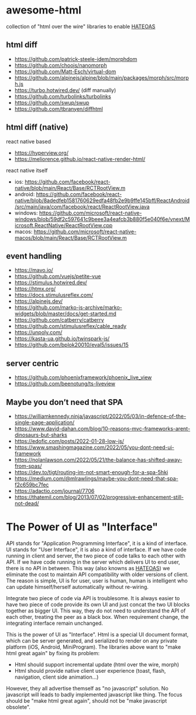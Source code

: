 # awesome-html

collection of "html over the wire" libraries to enable [HATEOAS](https://en.wikipedia.org/wiki/HATEOAS)

## html diff

* https://github.com/patrick-steele-idem/morphdom
* https://github.com/choojs/nanomorph
* https://github.com/Matt-Esch/virtual-dom
* https://github.com/alpinejs/alpine/blob/main/packages/morph/src/morph.js
* https://turbo.hotwired.dev/ (diff manually)
* https://github.com/turbolinks/turbolinks
* https://github.com/swup/swup
* https://github.com/tbranyen/diffhtml

## html diff (native)

react native based

* https://hyperview.org/
* https://meliorence.github.io/react-native-render-html/

react native itself

* ios: https://github.com/facebook/react-native/blob/main/React/Base/RCTRootView.m
* android: https://github.com/facebook/react-native/blob/8adedfeb1581760629edfa48fb2e9b9ffe145bff/ReactAndroid/src/main/java/com/facebook/react/ReactRootView.java
* windows: https://github.com/microsoft/react-native-windows/blob/59df2c597641c9beee3a4eafcb3b880f5e040f6e/vnext/Microsoft.ReactNative/ReactRootView.cpp
* macos: https://github.com/microsoft/react-native-macos/blob/main/React/Base/RCTRootView.m

## event handling

* https://mavo.io/
* https://github.com/vuejs/petite-vue
* https://stimulus.hotwired.dev/
* https://htmx.org/
* https://docs.stimulusreflex.com/
* https://alpinejs.dev/
* https://github.com/marko-js-archive/marko-widgets/blob/master/docs/get-started.md
* https://github.com/catberry/catberry
* https://github.com/stimulusreflex/cable_ready
* https://unpoly.com/
* https://kasta-ua.github.io/twinspark-js/
* https://github.com/bplok20010/eval5/issues/15

## server centric

* https://github.com/phoenixframework/phoenix_live_view
* https://github.com/beenotung/ts-liveview

## Maybe you don’t need that SPA

* https://williamkennedy.ninja/javascript/2022/05/03/in-defence-of-the-single-page-application/
* https://www.david-dahan.com/blog/10-reasons-mvc-frameworks-arent-dinosaurs-but-sharks
* https://edofic.com/posts/2022-01-28-low-js/
* https://www.smashingmagazine.com/2022/05/you-dont-need-ui-framework
* https://nolanlawson.com/2022/05/21/the-balance-has-shifted-away-from-spas/
* https://dev.to/tigt/routing-im-not-smart-enough-for-a-spa-5hki
* https://medium.com/@mlrawlings/maybe-you-dont-need-that-spa-f2c659bc7fec
* https://adactio.com/journal/7706
* https://thatemil.com/blog/2013/07/02/progressive-enhancement-still-not-dead/

# The Power of UI as "Interface"

API stands for "Application Programming Interface", it is a kind of interface. UI stands for "User Interface", it is also a kind of interface. If we have code running in client and server, the two piece of code talks to each other with API. If we have code running in the server which delivers UI to end user, there is no API in between. This way (also knowns as [HATEOAS](https://en.wikipedia.org/wiki/HATEOAS)) we eliminate the cost to maintain API compatibility with older versions of client. The reason is simple, UI is for user, user is human, human is intelligent who can update himself/herself automatically without re-wiring.

Integrate two piece of code via API is troublesome. It is always easier to have two piece of code provide its own UI and just concat the two UI blocks together as bigger UI. This way, they do not need to understand the API of each other, treating the peer as a black box. When requirement change, the integrating interface remain unchanged.

This is the power of UI as "Interface". Html is a special UI document format, which can be server generated, and serialized to render on any private platform (iOS, Android, MiniProgram). The libraries above want to "make html great again" by fixing its problem:

* Html should support incremental update (html over the wire, morph)
* Html should provide native client user experience (toast, flash, navigation, client side animation...)

However, they all advertise themself as "no javascript" solution. No javascript will leads to badly implemented javascript like thing. The focus should be "make html great again", should not be "make javascript obsolete".
